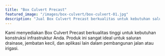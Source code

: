 ```yaml
---
title: "Box Culvert Precast"
featured_image: "/images/box-culvert/box-culvert-01.jpg"
description: "Jual Box Culvert Precast berkualitas untuk kebutuhan saluran drainase dan infrastruktur. Tersedia berbagai ukuran dengan harga kompetitif."
---
```


Kami menyediakan Box Culvert Precast berkualitas tinggi untuk kebutuhan konstruksi infrastruktur Anda. Produk ini sangat ideal untuk saluran drainase, jembatan kecil, dan aplikasi lain dalam pembangunan jalan atau irigasi.